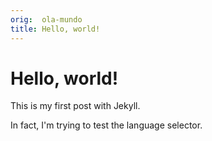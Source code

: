 ```yaml
---
orig:  ola-mundo
title: Hello, world!
---
```


# Hello, world!

This is my first post with Jekyll.

In fact, I'm trying to test the language selector.
